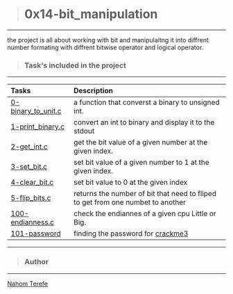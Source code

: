 > # 0x14-bit_manipulation

----
the project is all about working with bit and manipulaitng it into diffrent number formating with diffrent bitwise operator and logical operator. 

> ### Task's included in the project

----

|Tasks | Description |
|:--- | :--------------|
| [0-binary_to_unit.c](https://github.com/Nahi-Terefe/alx-low_level_programming/blob/main/0x14-bit_manipulation/0-binary_to_uint.c) | a function that converst a binary to unsigned int.|
| [1-print_binary.c](https://github.com/Nahi-Terefe/alx-low_level_programming/blob/main/0x14-bit_manipulation/1-print_binary.c) | convert an int to binary and display it to the stdout |
| [2-get_int.c](https://github.com/Nahi-Terefe/alx-low_level_programming/blob/main/0x14-bit_manipulation/2-get_bit.c) | get the bit value of a given number at the given index. |
| [3-set_bit.c](https://github.com/Nahi-Terefe/alx-low_level_programming/blob/main/0x14-bit_manipulation/3-set_bit.c) | set bit value of a given number to 1 at the given index. |
| [4-clear_bit.c](https://github.com/Nahi-Terefe/alx-low_level_programming/blob/main/0x14-bit_manipulation/4-clear_bit.c) | set bit value to 0 at the given index |
| [5-flip_bits.c](https://github.com/Nahi-Terefe/alx-low_level_programming/blob/main/0x14-bit_manipulation/5-flip_bits.c) | returns the number of bit that need to fliped to get from one numbet to another |
| [100-endianness.c](https://github.com/Nahi-Terefe/alx-low_level_programming/blob/main/0x14-bit_manipulation/100-get_endianness.c) | check the endiannes of a given cpu Little or Big. |
| [101-password](https://github.com/Nahi-Terefe/alx-low_level_programming/blob/main/0x14-bit_manipulation/101-password) | finding the password for [crackme3](https://github.com/holbertonschool/0x13.c) |
----



> ### Author 
----
[Nahom Terefe](github.com/nahi-terefe) 

